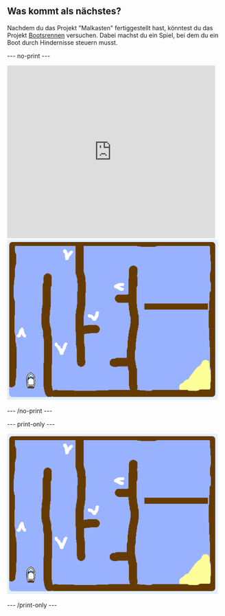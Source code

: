 ## Was kommt als nächstes?

Nachdem du das Projekt "Malkasten" fertiggestellt hast, könntest du das Projekt [Bootsrennen](https://projects.raspberrypi.org/en/projects/boat-race?utm_source=pathway&utm_medium=whatnext&utm_campaign=projects) versuchen. Dabei machst du ein Spiel, bei dem du ein Boot durch Hindernisse steuern musst.

\--- no-print \---

<div class="scratch-preview">
  <iframe allowtransparency="true" width="485" height="402" src="https://scratch.mit.edu/projects/embed/276662533/?autostart=false" frameborder="0" scrolling="no"></iframe>
  <img src="images/boat_race_demo.png">
</div>

\--- /no-print \---

\--- print-only \---

![Bootsrennen Demo](images/boat_race_demo.png)

\--- /print-only \---